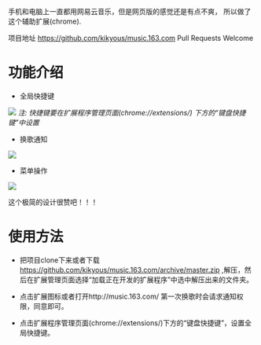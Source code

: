 手机和电脑上一直都用网易云音乐，但是网页版的感觉还是有点不爽，
所以做了这个辅助扩展(chrome).

项目地址 https://github.com/kikyous/music.163.com
Pull Requests Welcome

功能介绍
======
* 全局快捷键

![](https://ruby-china-files.b0.upaiyun.com/photo/2014/af7cca1af664b840ffbdd557e2442094.png)
*注: 快捷键要在扩展程序管理页面(chrome://extensions/)
下方的“键盘快捷键”中设置*

* 换歌通知

![](https://ruby-china-files.b0.upaiyun.com/photo/2014/16213ee2688d04877c886b7481f94d35.png)

* 菜单操作

![](https://ruby-china-files.b0.upaiyun.com/photo/2014/e3f144bb024a804f3f233f99b44b8e66.png)

这个极简的设计很赞吧！！！

使用方法
======
* 把项目clone下来或者下载
https://github.com/kikyous/music.163.com/archive/master.zip
,解压，然后在扩展管理页面选择“加载正在开发的扩展程序”中选中解压出来的文件夹。

* 点击扩展图标或者打开http://music.163.com/
第一次换歌时会请求通知权限，同意即可。

* 点击扩展程序管理页面(chrome://extensions/)下方的“键盘快捷键”，设置全局快捷键。

